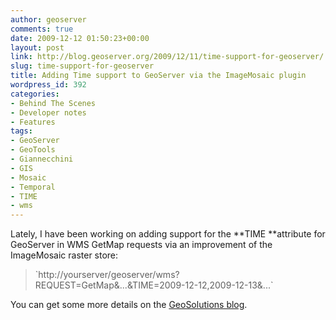 ```yaml
---
author: geoserver
comments: true
date: 2009-12-12 01:50:23+00:00
layout: post
link: http://blog.geoserver.org/2009/12/11/time-support-for-geoserver/
slug: time-support-for-geoserver
title: Adding Time support to GeoServer via the ImageMosaic plugin
wordpress_id: 392
categories:
- Behind The Scenes
- Developer notes
- Features
tags:
- GeoServer
- GeoTools
- Giannecchini
- GIS
- Mosaic
- Temporal
- TIME
- wms
---
```


Lately, I have been working on adding support for the **TIME **attribute for GeoServer in WMS GetMap requests via an improvement of the ImageMosaic raster store:


<blockquote>`http://yourserver/geoserver/wms?REQUEST=GetMap&...&TIME=2009-12-12,2009-12-13&...`</blockquote>


You can get some more details on the [GeoSolutions blog](http://geo-solutions.blogspot.com/2009/12/adding-time-support-to-geoserver-and.html).
